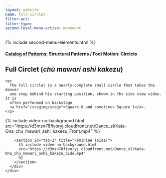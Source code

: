 ```yaml
---
layout: website
name: full-circlet
filter-act:
filter-type:
second-level-menu-active: movement
---
```


{% include second-menu-elements.html %}

<main class="page-content">
  <div class="text-container">
    <h4>
      <a href="/movement/">Catalog of Patterns:</a> Structural Patterns / Foot
      Motion: Circlets
    </h4>
    <h2>Full Circlet (<em>chū mawari ashi kakezu</em>)</h2>

    <p>
      The Full circlet is a nearly-complete small circle that takes the dancer
      one step behind his starting position, shown in the side view video. It is
      often performed on backstage
      <a href="/staging/stage">Square 8 and sometimes Square 1</a>.
    </p>
  </div>

  <div class="tabs-container">
    <div class="tabs-container__links">
      <div class="wrapper">
        <div id="tabs"></div>
      </div>
    </div>
    <div class="tabs-container__content">
      <div class="wrapper">
        <section id="tab-1" title="Feminine (front)">
          {% include video-no-background.html
          src="https://d3msn78fivoryj.cloudfront.net/Dance_sl/Kata-Ona_chu_mawari_ashi_kakezu_Front.mp4"
          %}
        </section>

        <section id="tab-2" title="Feminine (side)">
          {% include video-no-background.html
          src="https://d3msn78fivoryj.cloudfront.net/Dance_sl/Kata-Ona_chu_mawari_ashi_kakezu_Side.mp4"
          %}
        </section>
      </div>
    </div>
  </div>
</main>
